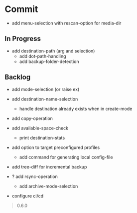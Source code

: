 # Commit

- add menu-selection with rescan-option for media-dir

## In Progress

- add destination-path (arg and selection)
  - add dot-path-handling
  - add backup-folder-detection

## Backlog

- add mode-selection (or raise ex)

- add destination-name-selection
  - handle destination already exists when in create-mode

- add copy-operation

- add available-space-check
  - print destination-stats

- add option to target preconfigured profiles
  - add command for generating local config-file

- add tree-diff for incremental backup

- ? add rsync-operation
  - add archive-mode-selection

- configure ci/cd

> 0.6.0
